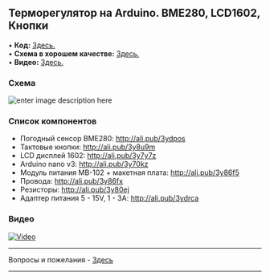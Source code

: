 ## Терморегулятор на Arduino. BME280, LCD1602, Кнопки

• **Код:** [Здесь.](/all_here/119/code.txt)  
• **Схема в хорошем качестве:** [Здесь.](https://i.imgur.com/3hOUHww.jpg)  
• **Видео:** [Здесь.](https://youtu.be/EIGuOLGFjwg)  

### Схема
![enter image description here](https://i.imgur.com/3hOUHww.jpg)

### Список компонентов
- Погодный сенсор BME280: http://ali.pub/3ydpos  
- Тактовые кнопки: http://ali.pub/3y8u9m  
- LCD дисплей 1602: http://ali.pub/3y7y7z  
- Arduino nano v3: http://ali.pub/3y70kz  
- Модуль питания MB-102 + макетная плата: http://ali.pub/3y86f5  
- Провода: http://ali.pub/3y86fx  
- Резисторы: http://ali.pub/3y80ej  
- Адаптер питания 5 - 15V, 1 - 3A: http://ali.pub/3ydrca  

### Видео
[![Video](https://img.youtube.com/vi/EIGuOLGFjwg/maxresdefault.jpg)](https://youtu.be/EIGuOLGFjwg)

---

Вопросы и пожелания - [Здесь](https://www.youtube.com/c/Bytevideo/)

---
